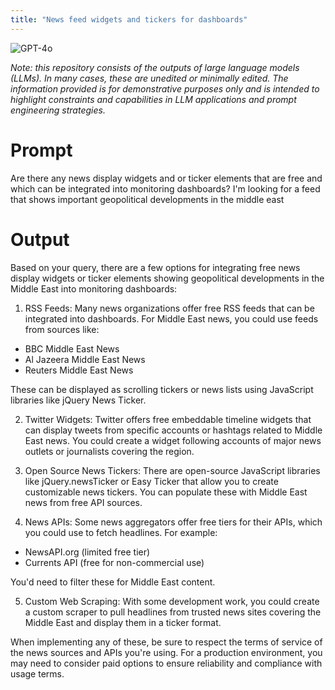 ```yaml
---
title: "News feed widgets and tickers for dashboards"
---
```

![GPT-4o](https://img.shields.io/badge/GPT--4o-3333FF?style=for-the-badge&logo=openai&logoColor=white)



*Note: this repository consists of the outputs of large language models (LLMs). In many cases, these are unedited or minimally edited. The information provided is for demonstrative purposes only and is intended to highlight constraints and capabilities in LLM applications and prompt engineering strategies.*


# Prompt

Are there any news display widgets and or ticker elements that are free and which can be integrated into monitoring dashboards? I'm looking for a feed that shows important geopolitical developments in the middle east



# Output

Based on your query, there are a few options for integrating free news display widgets or ticker elements showing geopolitical developments in the Middle East into monitoring dashboards:

1. RSS Feeds: Many news organizations offer free RSS feeds that can be integrated into dashboards. For Middle East news, you could use feeds from sources like:
- BBC Middle East News
- Al Jazeera Middle East News
- Reuters Middle East News

These can be displayed as scrolling tickers or news lists using JavaScript libraries like jQuery News Ticker.

2. Twitter Widgets: Twitter offers free embeddable timeline widgets that can display tweets from specific accounts or hashtags related to Middle East news. You could create a widget following accounts of major news outlets or journalists covering the region.

3. Open Source News Tickers: There are open-source JavaScript libraries like jQuery.newsTicker or Easy Ticker that allow you to create customizable news tickers. You can populate these with Middle East news from free API sources.

4. News APIs: Some news aggregators offer free tiers for their APIs, which you could use to fetch headlines. For example:
- NewsAPI.org (limited free tier)
- Currents API (free for non-commercial use)

You'd need to filter these for Middle East content.

5. Custom Web Scraping: With some development work, you could create a custom scraper to pull headlines from trusted news sites covering the Middle East and display them in a ticker format.

When implementing any of these, be sure to respect the terms of service of the news sources and APIs you're using. For a production environment, you may need to consider paid options to ensure reliability and compliance with usage terms.

 
 